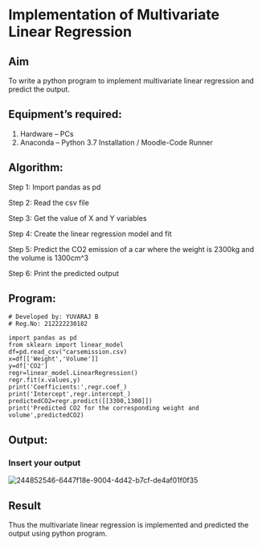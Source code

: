 # Implementation of Multivariate Linear Regression
## Aim
To write a python program to implement multivariate linear regression and predict the output.
## Equipment’s required:
1.	Hardware – PCs
2.	Anaconda – Python 3.7 Installation / Moodle-Code Runner
## Algorithm:
Step 1:
Import pandas as pd

Step 2:
Read the csv file

Step 3:
Get the value of X and Y variables

Step 4:
Create the linear regression model and fit

Step 5:
Predict the CO2 emission of a car where the weight is 2300kg and the volume is 1300cm^3

Step 6:
Print the predicted output


## Program:
```
# Developed by: YUVARAJ B
# Reg.No: 212222230182

import pandas as pd
from sklearn import linear_model
df=pd.read_csv("carsemission.csv)
x=df[['Weight','Volume']]
y=df['CO2']
regr=linear_model.LinearRegression()
regr.fit(x.values,y)
print('Coefficients:',regr.coef_)
print('Intercept',regr.intercept_)
predictedCO2=regr.predict([[3300,1300]])
print('Predicted CO2 for the corresponding weight and volume',predictedCO2)

```
## Output:

### Insert your output
![244852546-6447f18e-9004-4d42-b7cf-de4af01f0f35](https://github.com/Yuva2005raj/Multivariate-Linear-Regression/assets/118343998/7ec55ff7-3a16-4443-b9bb-8fba531a7a55)


## Result
Thus the multivariate linear regression is implemented and predicted the output using python program.
